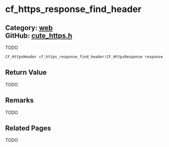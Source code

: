 [](../header.md ':include')

# cf_https_response_find_header

Category: [web](/api_reference?id=web)  
GitHub: [cute_https.h](https://github.com/RandyGaul/cute_framework/blob/master/include/cute_https.h)  
---

TODO

```cpp
CF_HttpsHeader cf_https_response_find_header(CF_HttpsResponse response, const char* header_name);
```

## Return Value

TODO

## Remarks

TODO

## Related Pages

TODO  
